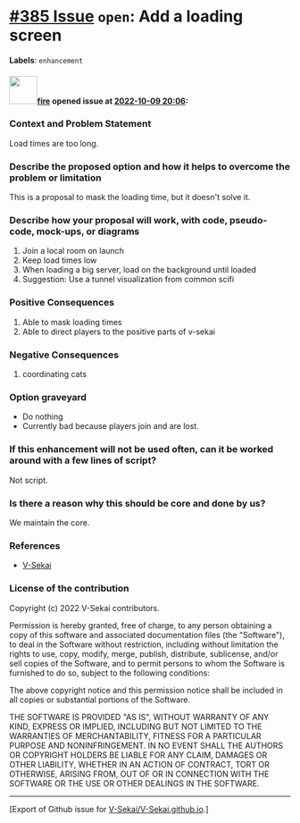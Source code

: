 # [\#385 Issue](https://github.com/V-Sekai/V-Sekai.github.io/issues/385) `open`: Add a loading screen
**Labels**: `enhancement`


#### <img src="https://avatars.githubusercontent.com/u/32321?u=c2e06a3d2b49a467aa907e54aa259516440267cc&v=4" width="50">[fire](https://github.com/fire) opened issue at [2022-10-09 20:06](https://github.com/V-Sekai/V-Sekai.github.io/issues/385):

### Context and Problem Statement

Load times are too long.


### Describe the proposed option and how it helps to overcome the problem or limitation

This is a proposal to mask the loading time, but it doesn't solve it.

### Describe how your proposal will work, with code, pseudo-code, mock-ups, or diagrams

1. Join a local room on launch
2. Keep load times low
3. When loading a big server, load on the background until loaded
4. Suggestion: Use a tunnel visualization from common scifi

### Positive Consequences

1. Able to mask loading times
2. Able to direct players to the positive parts of v-sekai

### Negative Consequences

1. coordinating cats

### Option graveyard

- Do nothing
- Currently bad because players join and are lost.

### If this enhancement will not be used often, can it be worked around with a few lines of script?

Not script.

### Is there a reason why this should be core and done by us?

We maintain the core.

### References

- [V-Sekai](https://v-sekai.org/)


### License of the contribution

Copyright (c) 2022 V-Sekai contributors.

Permission is hereby granted, free of charge, to any person obtaining a copy of this software and associated documentation files (the "Software"), to deal in the Software without restriction, including without limitation the rights to use, copy, modify, merge, publish, distribute, sublicense, and/or sell copies of the Software, and to permit persons to whom the Software is furnished to do so, subject to the following conditions:

The above copyright notice and this permission notice shall be included in all copies or substantial portions of the Software.

THE SOFTWARE IS PROVIDED "AS IS", WITHOUT WARRANTY OF ANY KIND, EXPRESS OR IMPLIED, INCLUDING BUT NOT LIMITED TO THE WARRANTIES OF MERCHANTABILITY, FITNESS FOR A PARTICULAR PURPOSE AND NONINFRINGEMENT. IN NO EVENT SHALL THE AUTHORS OR COPYRIGHT HOLDERS BE LIABLE FOR ANY CLAIM, DAMAGES OR OTHER LIABILITY, WHETHER IN AN ACTION OF CONTRACT, TORT OR OTHERWISE, ARISING FROM, OUT OF OR IN CONNECTION WITH THE SOFTWARE OR THE USE OR OTHER DEALINGS IN THE SOFTWARE.





-------------------------------------------------------------------------------



[Export of Github issue for [V-Sekai/V-Sekai.github.io](https://github.com/V-Sekai/V-Sekai.github.io).]
